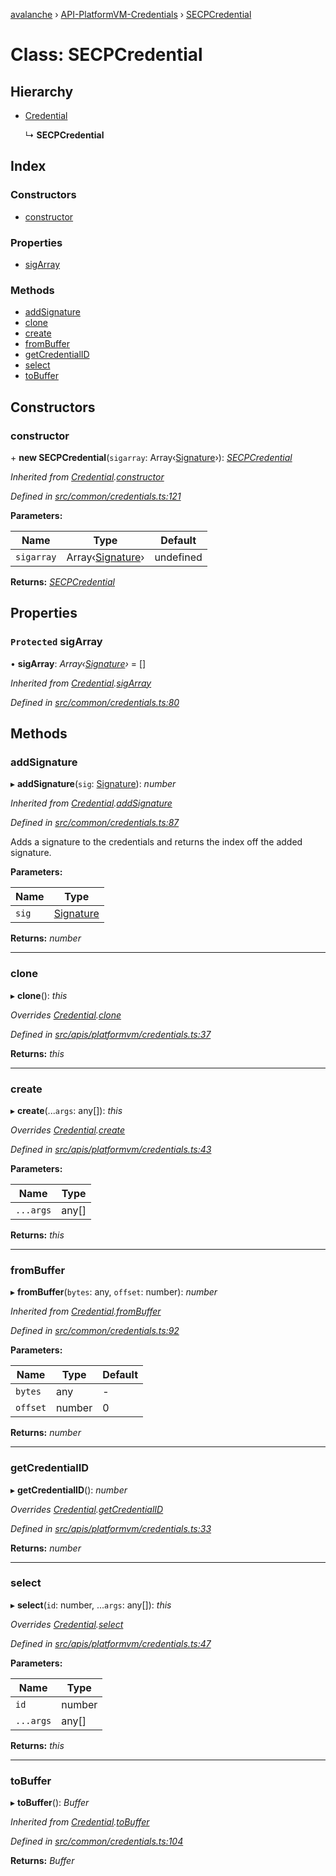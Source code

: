 [avalanche](../README.md) › [API-PlatformVM-Credentials](../modules/api_platformvm_credentials.md) › [SECPCredential](api_platformvm_credentials.secpcredential.md)

# Class: SECPCredential

## Hierarchy

* [Credential](common_signature.credential.md)

  ↳ **SECPCredential**

## Index

### Constructors

* [constructor](api_platformvm_credentials.secpcredential.md#constructor)

### Properties

* [sigArray](api_platformvm_credentials.secpcredential.md#protected-sigarray)

### Methods

* [addSignature](api_platformvm_credentials.secpcredential.md#addsignature)
* [clone](api_platformvm_credentials.secpcredential.md#clone)
* [create](api_platformvm_credentials.secpcredential.md#create)
* [fromBuffer](api_platformvm_credentials.secpcredential.md#frombuffer)
* [getCredentialID](api_platformvm_credentials.secpcredential.md#getcredentialid)
* [select](api_platformvm_credentials.secpcredential.md#select)
* [toBuffer](api_platformvm_credentials.secpcredential.md#tobuffer)

## Constructors

###  constructor

\+ **new SECPCredential**(`sigarray`: Array‹[Signature](common_signature.signature.md)›): *[SECPCredential](api_platformvm_credentials.secpcredential.md)*

*Inherited from [Credential](common_signature.credential.md).[constructor](common_signature.credential.md#constructor)*

*Defined in [src/common/credentials.ts:121](https://github.com/ava-labs/avalanchejs/blob/a2feb77/src/common/credentials.ts#L121)*

**Parameters:**

Name | Type | Default |
------ | ------ | ------ |
`sigarray` | Array‹[Signature](common_signature.signature.md)› | undefined |

**Returns:** *[SECPCredential](api_platformvm_credentials.secpcredential.md)*

## Properties

### `Protected` sigArray

• **sigArray**: *Array‹[Signature](common_signature.signature.md)›* = []

*Inherited from [Credential](common_signature.credential.md).[sigArray](common_signature.credential.md#protected-sigarray)*

*Defined in [src/common/credentials.ts:80](https://github.com/ava-labs/avalanchejs/blob/a2feb77/src/common/credentials.ts#L80)*

## Methods

###  addSignature

▸ **addSignature**(`sig`: [Signature](common_signature.signature.md)): *number*

*Inherited from [Credential](common_signature.credential.md).[addSignature](common_signature.credential.md#addsignature)*

*Defined in [src/common/credentials.ts:87](https://github.com/ava-labs/avalanchejs/blob/a2feb77/src/common/credentials.ts#L87)*

Adds a signature to the credentials and returns the index off the added signature.

**Parameters:**

Name | Type |
------ | ------ |
`sig` | [Signature](common_signature.signature.md) |

**Returns:** *number*

___

###  clone

▸ **clone**(): *this*

*Overrides [Credential](common_signature.credential.md).[clone](common_signature.credential.md#abstract-clone)*

*Defined in [src/apis/platformvm/credentials.ts:37](https://github.com/ava-labs/avalanchejs/blob/a2feb77/src/apis/platformvm/credentials.ts#L37)*

**Returns:** *this*

___

###  create

▸ **create**(...`args`: any[]): *this*

*Overrides [Credential](common_signature.credential.md).[create](common_signature.credential.md#abstract-create)*

*Defined in [src/apis/platformvm/credentials.ts:43](https://github.com/ava-labs/avalanchejs/blob/a2feb77/src/apis/platformvm/credentials.ts#L43)*

**Parameters:**

Name | Type |
------ | ------ |
`...args` | any[] |

**Returns:** *this*

___

###  fromBuffer

▸ **fromBuffer**(`bytes`: any, `offset`: number): *number*

*Inherited from [Credential](common_signature.credential.md).[fromBuffer](common_signature.credential.md#frombuffer)*

*Defined in [src/common/credentials.ts:92](https://github.com/ava-labs/avalanchejs/blob/a2feb77/src/common/credentials.ts#L92)*

**Parameters:**

Name | Type | Default |
------ | ------ | ------ |
`bytes` | any | - |
`offset` | number | 0 |

**Returns:** *number*

___

###  getCredentialID

▸ **getCredentialID**(): *number*

*Overrides [Credential](common_signature.credential.md).[getCredentialID](common_signature.credential.md#abstract-getcredentialid)*

*Defined in [src/apis/platformvm/credentials.ts:33](https://github.com/ava-labs/avalanchejs/blob/a2feb77/src/apis/platformvm/credentials.ts#L33)*

**Returns:** *number*

___

###  select

▸ **select**(`id`: number, ...`args`: any[]): *this*

*Overrides [Credential](common_signature.credential.md).[select](common_signature.credential.md#abstract-select)*

*Defined in [src/apis/platformvm/credentials.ts:47](https://github.com/ava-labs/avalanchejs/blob/a2feb77/src/apis/platformvm/credentials.ts#L47)*

**Parameters:**

Name | Type |
------ | ------ |
`id` | number |
`...args` | any[] |

**Returns:** *this*

___

###  toBuffer

▸ **toBuffer**(): *Buffer*

*Inherited from [Credential](common_signature.credential.md).[toBuffer](common_signature.credential.md#tobuffer)*

*Defined in [src/common/credentials.ts:104](https://github.com/ava-labs/avalanchejs/blob/a2feb77/src/common/credentials.ts#L104)*

**Returns:** *Buffer*
